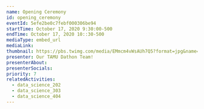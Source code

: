 ```yaml
---
name: Opening Ceremony
id: opening_ceremony
eventId: 5efe2be0c7febf000306be94
startTime: October 17, 2020 9:30:00-500
endTime: October 17, 2020 10::30-500
mediaType: embed_url
mediaLink:
thumbnail: https://pbs.twimg.com/media/EMmcm4vWsAUh7Q5?format=jpg&name=large
presenter: Our TAMU Dathon Team!
presenterAbout:
presenterSocials:
priority: 7
relatedActivities:
  - data_science_202
  - data_science_303
  - data_science_404
---
```

